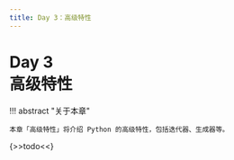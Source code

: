 ```yaml
---
title: Day 3：高级特性
---
```


# Day 3<br>**高级特性**

!!! abstract "关于本章"

    本章「高级特性」将介绍 Python 的高级特性，包括迭代器、生成器等。

{>>todo<<}
